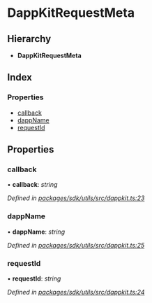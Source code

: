 # DappKitRequestMeta

## Hierarchy

* **DappKitRequestMeta**

## Index

### Properties

* [callback](_packages_sdk_utils_src_dappkit_.dappkitrequestmeta.md#callback)
* [dappName](_packages_sdk_utils_src_dappkit_.dappkitrequestmeta.md#dappname)
* [requestId](_packages_sdk_utils_src_dappkit_.dappkitrequestmeta.md#requestid)

## Properties

### callback

• **callback**: _string_

_Defined in_ [_packages/sdk/utils/src/dappkit.ts:23_](https://github.com/celo-org/celo-monorepo/blob/master/packages/sdk/utils/src/dappkit.ts#L23)

### dappName

• **dappName**: _string_

_Defined in_ [_packages/sdk/utils/src/dappkit.ts:25_](https://github.com/celo-org/celo-monorepo/blob/master/packages/sdk/utils/src/dappkit.ts#L25)

### requestId

• **requestId**: _string_

_Defined in_ [_packages/sdk/utils/src/dappkit.ts:24_](https://github.com/celo-org/celo-monorepo/blob/master/packages/sdk/utils/src/dappkit.ts#L24)

